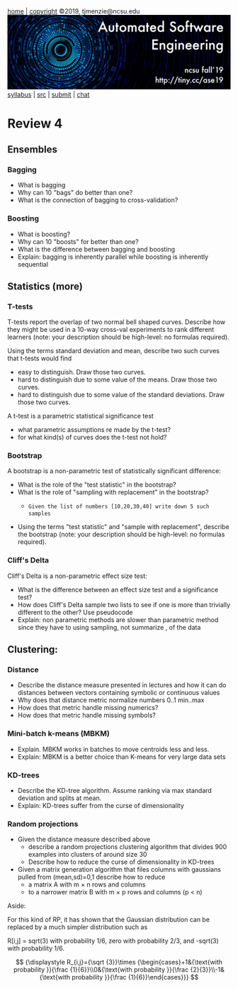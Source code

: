 <a name=top>&nbsp;<p> </a>
[home](http://tiny.cc/ase19#top) | 
[copyright](https://github.com/txt/ase19/blob/master/LICENSE.md#top) &copy;2019, tjmenzie&commat;ncsu.edu 
<br> [<img width=900 src="https://raw.githubusercontent.com/txt/ase19/master/etc/img/banner.png">](http://tiny.cc/ase19)<br> 
[syllabus](https://github.com/txt/ase19/blob/master/syllabus.md#top) | 
[src](http://menzies.us/fun) | 
[submit](http://tiny.cc/ase19give) | 
[chat](https://ase19.slack.com/) 


# Review 4


## Ensembles

### Bagging

- What is bagging
- Why can 10 "bags" do better than one?
- What is the connection of bagging to cross-validation?


### Boosting

- What is boosting?
- Why can 10 "boosts" for better than one?
- What is the difference between bagging and boosting
- Explain: bagging is inherently parallel while boosting is inherently sequential

## Statistics (more)


### T-tests

T-tests report the overlap of two normal bell shaped curves.  Describe how they might be used in a 10-way cross-val experiments to rank different learners (note: your description should be high-level: no formulas required).


Using the terms standard deviation and mean, describe two such curves that t-tests would find

- easy to distinguish. Draw those two curves.
- hard to distinguish due to some value of the means. Draw those two curves.
- hard to distinguish due to some value of the standard deviations. Draw those two curves.

A t-test is a parametric statistical significance test
- what parametric assumptions re made by the t-test?
- for what kind(s) of curves does the t-test not hold?

### Bootstrap

A bootstrap is a non-parametric test of statistically significant difference:

- What is the role of the "test statistic" in the bootstrap?
- What is the role of "sampling with replacement" in the bootstrap? 
  -     Given the list of numbers [10,20,30,40] write down 5 such samples
- Using the terms "test statistic" and "sample with replacement", describe
  the bootstrap (note: your description should be high-level: no formulas required).

### Cliff's Delta

Cliff's Delta is a non-parametric effect size test:

- What is the difference between an effect size test and a significance test?
- How does Cliff's Delta sample two lists to see if one is more than trivially different to the other? Use  pseudocode
- Explain: non parametric methods are slower than parametric method since they have to using sampling, not summarize , of the data

## Clustering:

### Distance

- Describe the distance measure presented in lectures and how it can do distances between vectors containing symbolic or continuous values
- Why does that distance metric normalize numbers 0..1 min..max
- How does that metric handle missing numerics?
- How does that metric handle missing symbols?

### Mini-batch k-means (MBKM)

- Explain. MBKM works in batches to move centroids less and less.
- Explain: MBKM is a better choice than K-means for  very large data sets 

### KD-trees

- Describe the KD-tree algorithm. Assume ranking via max standard deviation and splits at mean.
- Explain: KD-trees suffer from the curse of dimensionality 

### Random projections

- Given the distance measure described above
    -  describe a random projections clustering algorithm that divides 900 examples into clusters of  around size 30
     - Describe how to reduce the curse of dimensionality in KD-trees
- Given a matrix generation algorithm that files columns with gaussians pulled from (mean,sd)=0,1 describe how to reduce
     - a matrix A with m × n rows and columns
     - to a narrower matrix B with m × p rows and columns (p &lt; n)

Aside:

For this kind of RP, it has shown that the Gaussian distribution can be replaced by a much simpler distribution such as

R[i,j] = sqrt(3) with probability 1/6, zero with probability 2/3, and -sqrt(3) with  probability 1/6.
 
$$
{\displaystyle R_{i,j}={\sqrt {3}}\times {\begin{cases}+1&{\text{with probability }}{\frac {1}{6}}\\0&{\text{with probability }}{\frac {2}{3}}\\-1&{\text{with probability }}{\frac {1}{6}}\end{cases}}}
$$
